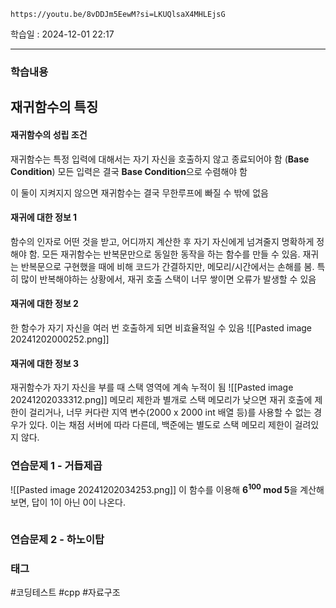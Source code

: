 ```vid
https://youtu.be/8vDDJm5EewM?si=LKUQlsaX4MHLEjsG
```

학습일 : 2024-12-01 22:17

---
### 학습내용
## 재귀함수의 특징

#### 재귀함수의 성립 조건
재귀함수는 특정 입력에 대해서는 자기 자신을 호출하지 않고 종료되어야 함 (**Base Condition**)
모든 입력은 결국 **Base Condition**으로 수렴해야 함

이 둘이 지켜지지 않으면 재귀함수는 결국 무한루프에 빠질 수 밖에 없음

#### 재귀에 대한 정보 1
함수의 인자로 어떤 것을 받고, 어디까지 계산한 후 자기 자신에게 넘겨줄지 명확하게 정해야 함.
모든 재귀함수는 반복문만으로 동일한 동작을 하는 함수를 만들 수 있음.
재귀는 반복문으로 구현했을 때에 비해 코드가 간결하지만, 메모리/시간에서는 손해를 봄. 특히 많이 반복해야하는 상황에서, 재귀 호출 스택이 너무 쌓이면 오류가 발생할 수 있음

#### 재귀에 대한 정보 2
한 함수가 자기 자신을 여러 번 호출하게 되면 비효율적일 수 있음
![[Pasted image 20241202000252.png]]

#### 재귀에 대한 정보 3
재귀함수가 자기 자신을 부를 때 스택 영역에 계속 누적이 됨
![[Pasted image 20241202033312.png]]
메모리 제한과 별개로 스택 메모리가 낮으면 재귀 호출에 제한이 걸리거나, 너무 커다란 지역 변수(2000 x 2000 int 배열 등)를 사용할 수 없는 경우가 있다. 이는 채점 서버에 따라 다른데, 백준에는 별도로 스택 메모리 제한이 걸려있지 않다.

### 연습문제 1 - 거듭제곱
![[Pasted image 20241202034253.png]]
이 함수를 이용해 **6<sup>100</sup> mod 5**을 계산해보면, 답이 1이 아닌 0이 나온다.

```c++

```

### 연습문제 2 - 하노이탑









### 태그
#코딩테스트 #cpp #자료구조



